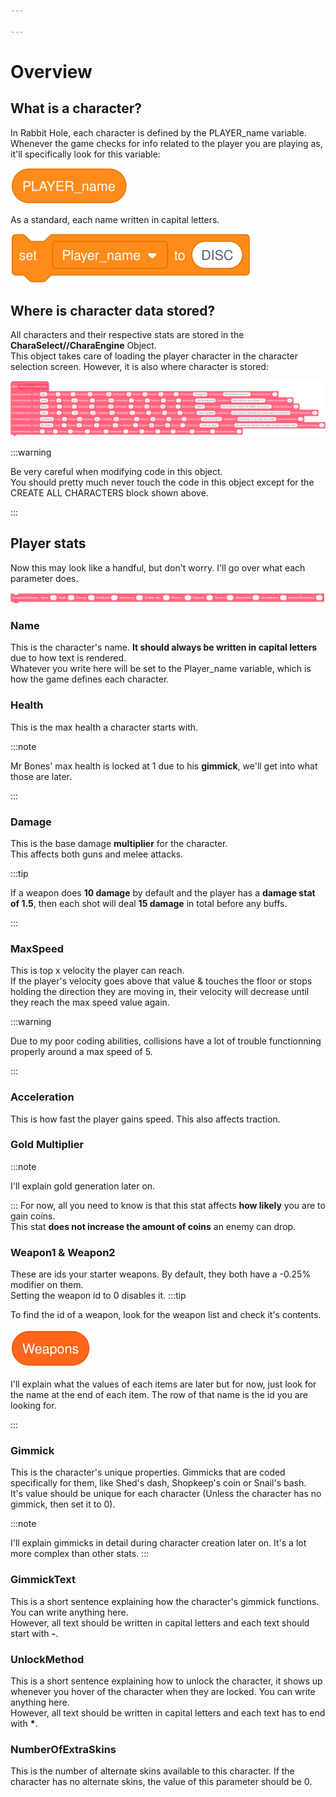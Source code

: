 ```yaml
---

---
```


# Overview

## What is a character?
In Rabbit Hole, each character is defined by the PLAYER_name variable. \
Whenever the game checks for info related to the player you are playing as, it'll specifically look for this variable:

![Player_name](../../static/img/blocks/playerName.svg)

As a standard, each name written in capital letters.

![Disc_name](../../static/img/blocks/discName.svg)

## Where is character data stored?

All characters and their respective stats are stored in the **CharaSelect//CharaEngine** Object. \
This object takes care of loading the player character in the character selection screen. However, it is also where character is stored:

![All_characters](../../static/img/blocks/allCharacters.png)

:::warning

Be very careful when modifying code in this object. \
You should pretty much never touch the code in this object except for the CREATE ALL CHARACTERS block shown above.

:::


## Player stats

Now this may look like a handful, but don't worry. I'll go over what each parameter does.

![Solo_character](../../static/img/blocks/soloCharacter.png)

### Name

This is the character's name. **It should always be written in capital letters** due to how text is rendered. \
Whatever you write here will be set to the Player_name variable, which is how the game defines each character.

### Health

This is the max health a character starts with.

:::note

Mr Bones' max health is locked at 1 due to his **gimmick**, we'll get into what those are later.

:::

### Damage

This is the base damage **multiplier** for the character. \
This affects both guns and melee attacks.

:::tip

If a weapon does **10 damage** by default and the player has a **damage stat of 1.5**, then each shot will deal **15 damage** in total before any buffs.

:::

### MaxSpeed

This is top x velocity the player can reach. \
If the player's velocity goes above that value & touches the floor or stops holding the direction they are moving in, their velocity will decrease until they reach the max speed value again.

:::warning

Due to my poor coding abilities, collisions have a lot of trouble functionning properly around a max speed of 5.

:::

### Acceleration

This is how fast the player gains speed. This also affects traction.

### Gold Multiplier

:::note

I'll explain gold generation later on. 

:::
For now, all you need to know is that this stat affects **how likely** you are to gain coins. \
This stat **does not increase the amount of coins** an enemy can drop.

### Weapon1 & Weapon2

These are ids your starter weapons. By default, they both have a -0.25% modifier on them. \
Setting the weapon id to 0 disables it.
:::tip

To find the id of a weapon, look for the weapon list and check it's contents. \
\
![Weapon](../../static/img/blocks/weapons.svg) \
\
I'll explain what the values of each items are later but for now, just look for the name at the end of each item. The row of that name is the id you are looking for.

:::

### Gimmick
This is the character's unique properties. Gimmicks that are coded specifically for them, like Shed's dash, Shopkeep's coin or Snail's bash. \
It's value should be unique for each character (Unless the character has no gimmick, then set it to 0).

:::note

I'll explain gimmicks in detail during character creation later on. It's a lot more complex than other stats.
:::

### GimmickText
This is a short sentence explaining how the character's gimmick functions. You can write anything here. \
However, all text should be written in capital letters and each text should start with **-**.

### UnlockMethod

This is a short sentence explaining how to unlock the character, it shows up whenever you hover of the character when they are locked. You can write anything here. \
However, all text should be written in capital letters and each text has to end with **\***.

### NumberOfExtraSkins

This is the number of alternate skins available to this character. If the character has no alternate skins, the value of this parameter should be 0.
